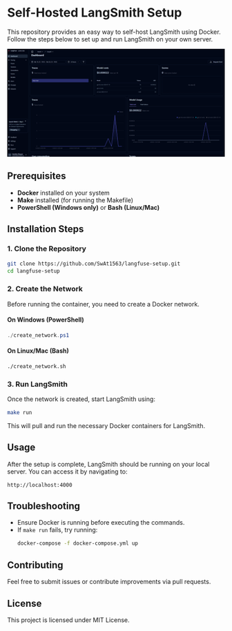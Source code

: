 
# Self-Hosted LangSmith Setup

This repository provides an easy way to self-host LangSmith using Docker. Follow the steps below to set up and run LangSmith on your own server.

![alt text](image.png)

## Prerequisites
- **Docker** installed on your system  
- **Make** installed (for running the Makefile)  
- **PowerShell (Windows only)** or **Bash (Linux/Mac)**  

## Installation Steps

### 1. Clone the Repository
```sh
git clone https://github.com/SwAt1563/langfuse-setup.git
cd langfuse-setup
```

### 2. Create the Network  
Before running the container, you need to create a Docker network.  

#### **On Windows (PowerShell)**
```powershell
./create_network.ps1
```

#### **On Linux/Mac (Bash)**
```sh
./create_network.sh
```

### 3. Run LangSmith  
Once the network is created, start LangSmith using:
```sh
make run
```

This will pull and run the necessary Docker containers for LangSmith.

## Usage  
After the setup is complete, LangSmith should be running on your local server. You can access it by navigating to:  
```
http://localhost:4000
```

## Troubleshooting  
- Ensure Docker is running before executing the commands.  
- If `make run` fails, try running:
  ```sh
  docker-compose -f docker-compose.yml up 
  ```

## Contributing  
Feel free to submit issues or contribute improvements via pull requests.

## License  
This project is licensed under MIT License. 

